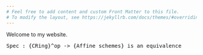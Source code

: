 ```yaml
---
# Feel free to add content and custom Front Matter to this file.
# To modify the layout, see https://jekyllrb.com/docs/themes/#overriding-theme-defaults
---
```


Welcome to my website.
<div id="content">
    <pre>Spec : {CRing}^op -> {Affine schemes} is an equivalence</pre>
</div>